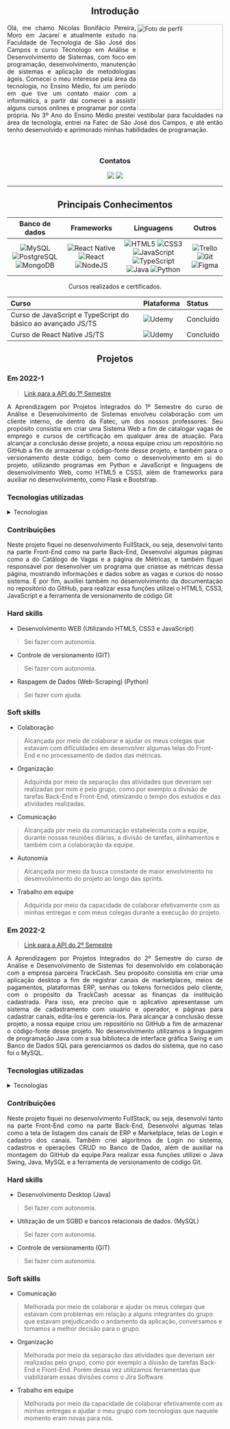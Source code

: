 <Div align="center" >

## Introdução

</Div>

<Div align="justify" >

<img align="right" src="https://raw.githubusercontent.com/NicolasPereira06/Portfolio-TG/main/imagens/NicolasPereira06.jpg?token=GHSAT0AAAAAACHE5MFGN3FBQLKJKUAJDTCOZHX54KA" alt="Foto de perfil" width="200"/>

Olá, me chamo Nicolas Bonifácio Pereira, Moro em Jacareí e atualmente estudo na Faculdade de Tecnologia de São José dos Campos e curso Técnologo em Análise e Desenvolvimento de Sistemas, com foco em programação, desenvolvimento, manutenção de sistemas e aplicação de metodologias ágeis. Comecei o meu interesse pela área da tecnologia, no Ensino Médio, foi um período em que tive um contato maior com a informática, a partir dai comecei a assistir alguns cursos onlines e programar por conta própria. No 3º Ano do Ensino Médio prestei vestibular para faculdades na área de tecnologia, entrei na Fatec de São José dos Campos, e até então tenho desenvolvido e aprimorado minhas habilidades de programação.
</Div>

<Div align="center" >

<br>

### Contatos

  <a href= "https://linkedin.com/in/NicolasPereira06" target="_blank"><img src="https://img.shields.io/badge/-LinkedIn-%230077B5?style=for-the-badge&logo=linkedin&logoColor=white" target="_blank"></a> 
  <a href = "https://github.com/NicolasPereira06" target="_blank"><img src="https://img.shields.io/badge/github-%23121011.svg?style=for-the-badge&logo=github&logoColor=white" target="_blank"></a>

<hr />  

## Principais Conhecimentos

 
|Banco de dados|Frameworks|Linguagens|Outros|
| :-------: | :--------: | :----: | :--------: |
| ![MySQL](https://img.shields.io/badge/mysql-%2300f.svg?style=for-the-badge&logo=mysql&logoColor=white) ![PostgreSQL](https://img.shields.io/badge/postgresql-4169e1?style=for-the-badge&logo=postgresql&logoColor=white) ![MongoDB](https://img.shields.io/badge/MongoDB-%234ea94b.svg?style=for-the-badge&logo=mongodb&logoColor=white) | ![React Native](https://img.shields.io/badge/react_native-%2320232a.svg?style=for-the-badge&logo=react&logoColor=%2361DAFB) ![React](https://img.shields.io/badge/react-%2320232a.svg?style=for-the-badge&logo=react&logoColor=%2361DAFB) ![NodeJS](https://img.shields.io/badge/node.js-6DA55F?style=for-the-badge&logo=node.js&logoColor=white)  | ![HTML5](https://img.shields.io/badge/html5-%23E34F26.svg?style=for-the-badge&logo=html5&logoColor=white) ![CSS3](https://img.shields.io/badge/css3-%231572B6.svg?style=for-the-badge&logo=css3&logoColor=white)  ![JavaScript](https://img.shields.io/badge/javascript-%23323330.svg?style=for-the-badge&logo=javascript&logoColor=%23F7DF1E) ![TypeScript](https://img.shields.io/badge/typescript-%23007ACC.svg?style=for-the-badge&logo=typescript&logoColor=white) ![Java](https://img.shields.io/badge/Java-ED8B00?style=for-the-badge&logo=openjdk&logoColor=white) ![Python](https://img.shields.io/badge/python-3670A0?style=for-the-badge&logo=python&logoColor=ffdd54)| ![Trello](https://img.shields.io/badge/Trello-%23026AA7.svg?style=for-the-badge&logo=Trello&logoColor=white) ![Git](https://img.shields.io/badge/git-%23F05033.svg?style=for-the-badge&logo=git&logoColor=white) ![Figma](https://img.shields.io/badge/figma-%23F24E1E.svg?style=for-the-badge&logo=figma&logoColor=white) |


Cursos realizados e certificados.

|   Curso  |  Plataforma  |   Status    |
| :---   | :---    | :---      |
| Curso de JavaScript e TypeScript do básico ao avançado JS/TS |  ![Udemy](https://img.shields.io/badge/Udemy-A435F0?style=for-the-badge&logo=Udemy&logoColor=white)  | Concluído |
| Curso de React Native JS/TS |  ![Udemy](https://img.shields.io/badge/Udemy-A435F0?style=for-the-badge&logo=Udemy&logoColor=white)  | Concluído |

## Projetos

</Div>

### Em 2022-1

<Div align="justify" >

> [Link para a API do 1º Semestre](https://github.com/NicolasPereira06/API--1-ADS)

A Aprendizagem por Projetos Integrados do 1º Semestre do curso de Análise e Desenvolvimento de Sistemas envolveu colaboração com um cliente interno, de dentro da Fatec, um dos nossos professores. Seu propósito consistia em criar uma Sistema Web a fim de catalogar vagas de emprego e cursos de certificação em qualquer área de atuação. Para alcançar a conclusão desse projeto, a nossa equipe criou um repositório no GitHub a fim de armazenar o código-fonte desse projeto, e também para o versionamento deste código, bem como o desenvolvimento em si do projeto, utilizando programas em Python e JavaScript e linguagens de desenvolvimento Web, como HTML5 e CSS3, além de frameworks para auxiliar no desenvolvimento, como Flask e Bootstrap.

</Div>

### Tecnologias utilizadas

 <details><summary>Tecnologias</summary>
   
  <img width="50 rem" src="https://cdn.jsdelivr.net/gh/devicons/devicon/icons/figma/figma-original.svg"/>Figma 
  > Utilizado para desenvolver o protótipo apresentado ao cliente.
  
  <img width="50 rem" src="https://cdn.jsdelivr.net/gh/devicons/devicon/icons/vscode/vscode-original.svg"/> VScode 
  > Utilizado para o desenvolvimento do código de todo o projeto.

  <img width="50 rem" src="https://cdn.jsdelivr.net/gh/devicons/devicon/icons/html5/html5-original.svg"/> HTML 
  > Utilizamos HTML em nosso projeto para a criação da estrutura do catálogo de vagas.

  <img width="50 rem" src="https://cdn.jsdelivr.net/gh/devicons/devicon/icons/css3/css3-original.svg"/> CSS 
  > Utilizamos o CSS para estilizar, assim melhorando a apresentação visual de nossas páginas criadas com HTML. Com o CSS, conseguimos controlar cores, fontes e layout.
  
  <img width="50 rem" src="https://cdn.jsdelivr.net/gh/devicons/devicon/icons/git/git-original.svg"/> Git 
  > Utilizamos o Git devido à sua capacidade de gerenciar e controlar as versões do código-fonte de forma eficiente, possibilitando colaboração, rastreamento de alterações, tornando o desenvolvimento mais organizado e confiável.

  <img width="50 rem" src="https://cdn.jsdelivr.net/gh/devicons/devicon/icons/github/github-original.svg"/> Github 
  > Utilizamos o GitHub para a hospedagem do código-fonte, facilitando o trabalho em equipe, oferecendo controle de versão eficiente e permitindo o gerenciamento dos colaboradores.

  <img width="50 rem" src="https://cdn.jsdelivr.net/gh/devicons/devicon/icons/python/python-original.svg"/> Python 
  > Utilizamos o Python para a raspagem de dados (Web-Scraping) das vagas de emprego e dos cursos pela internet, como por exemplo o Banco Nacional de Empregos.

  <img width="50 rem" src="https://cdn.jsdelivr.net/gh/devicons/devicon/icons/javascript/javascript-original.svg"/> JavaScript 
  > Utilizamos o JavaScript para criar gráficos que mostrassem dados sobre as vagas catalogadas em nosso site.
 </details>
 

### Contribuições

<Div align="justify" >

Neste projeto fiquei no desenvolvimento FullStack, ou seja, desenvolvi tanto na parte Front-End como na parte Back-End, Desenvolvi algumas páginas como a do Catálogo de Vagas e a página de Métricas, e também fiquei responsável por desenvolver um programa que criasse as métricas dessa página, mostrando informações e dados sobre as vagas e cursos do nosso sistema. E por fim, auxiliei também no desenvolvimento da documentação no repositório do GitHub, para realizar essa funções utilizei o HTML5, CSS3, JavaScript e a ferramenta de versionamento de código Git

</Div>

### Hard skills

* Desenvolvimento WEB (Utilizando HTML5, CSS3 e JavaScript)
> Sei fazer com autonomia.

* Controle de versionamento (GIT)  
> Sei fazer com autonomia.

* Raspagem de Dados (Web-Scraping) (Python)  
> Sei fazer com ajuda.

### Soft skills

* Colaboração
> Alcançada por meio de colaborar e ajudar os meus colegas que estavam com dificuldades em desenvolver algumas telas do Front-End e no processamento de dados das métricas.

* Organização 
> Adquirida por meio da separação das atividades que deveriam ser realizadas por mim e pelo grupo, como por exemplo a divisão de tarefas Back-End e Front-End, otimizando o tempo dos estudos e das atividades realizadas.

* Comunicação 
> Alcançada por meio da comunicação estabelecida com a equipe, durante nossas reuniões diárias, a divisão de tarefas, alinhamentos e também com a colaboração da equipe.
 
* Autonomia
> Alcançada por meio da busca constante de maior envolvimento no desenvolvimento do projeto ao longo das sprints.

* Trabalho em equipe
> Adquirida por meio da capacidade de colaborar efetivamente com as minhas entregas e com meus colegas durante a execução do projeto.

 
### Em 2022-2

<Div align="justify" >

> [Link para a API do 2º Semestre](https://github.com/NicolasPereira06/API--2-ADS)

A Aprendizagem por Projetos Integrados do 2º Semestre do curso de Análise e Desenvolvimento de Sistemas foi desenvolvido em colaboração com a empresa parceira TrackCash. Seu propósito consistia em criar uma aplicação desktop a fim de registrar canais de marketplaces, meios de pagamentos, plataformas ERP, senhas ou tokens fornecidos pelo cliente, com o propósito da TrackCash acessar as finanças da instituição cadastrada. Para isso, era preciso que o aplicativo apresentasse um sistema de cadastramento com usuário e operador, e páginas para cadastrar canais, edita-los e gerencia-los. Para alcançar a conclusão desse projeto, a nossa equipe criou um repositório no GitHub a fim de armazenar o código-fonte desse projeto. No desenvolvimento utilizamos a linguagem de programação Java com a sua biblioteca de interface gráfica Swing e um Banco de Dados SQL para gerenciarmos os dados do sistema, que no caso foi o MySQL.

</Div>

### Tecnologias utilizadas

<details><summary>Tecnologias</summary>
   
  <img width="50 rem" src="https://cdn.jsdelivr.net/gh/devicons/devicon/icons/figma/figma-original.svg"/>Figma 
  > Utilizado para desenvolver o protótipo apresentado ao cliente.
  
  <img width="50 rem" src="https://cdn.jsdelivr.net/gh/devicons/devicon/icons/vscode/vscode-original.svg"/> VScode 
  > Utilizado para o desenvolvimento do código de todo o projeto.

  <img width="50 rem" src="https://cdn.jsdelivr.net/gh/devicons/devicon/icons/java/java-original.svg"/> Java 
  > Utilizamos a linguagem de programação Java para o desenvolvimento do Front-End e também do Back-End.

  <img width="50 rem" src="https://cdn.jsdelivr.net/gh/devicons/devicon/icons/mysql/mysql-original.svg"/> MySQL 
  > Utilizamos o MySQL para o armazenamento e consulta de dados do sistema.

  <img width="50 rem" src="https://cdn.jsdelivr.net/gh/devicons/devicon/icons/git/git-original.svg"/> Git 
  > Utilizamos o Git devido à sua capacidade de gerenciar e controlar as versões do código-fonte de forma eficiente, possibilitando colaboração, rastreamento de alterações, tornando o desenvolvimento mais organizado e confiável.

</details>
 

### Contribuições

<Div align="justify" >

Neste projeto fiquei no desenvolvimento FullStack, ou seja, desenvolvi tanto na parte Front-End como na parte Back-End, Desenvolvi algumas telas como a tela de listagem dos canais de ERP e Marketplace, telas de Login e cadastro dos canais. Também criei algoritmos de Login no sistema, cadastros e operações CRUD no Banco de Dados, além de auxiliar na montagem do GitHub da equipe.Para realizar essa funções utilizei o Java Swing, Java, MySQL e a ferramenta de versionamento de código Git.

</Div>

### Hard skills

* Desenvolvimento Desktop (Java)
> Sei fazer com autonomia.

* Utilização de um SGBD e bancos relacionais de dados. (MySQL)
> Sei fazer com autonomia.

* Controle de versionamento (GIT)  
> Sei fazer com autonomia.

### Soft skills

* Comunicação
> Melhorada por meio de colaborar e ajudar os meus colegas que estavam com problemas em relação a alguns integrantes do grupo que estavam prejudicando o andamento da aplicação, conversamos e
  tomamos a melhor decisão para o grupo.

* Organização 
> Melhorada por meio da separação das atividades que deveriam ser realizadas pelo grupo, como por exemplo a divisão de tarefas Back-End e Front-End. Porém dessa vez utilizamos ferramentas que viabilizaram essas divisões como o Jira Software.

* Trabalho em equipe
> Melhorada por meio da capacidade de colaborar efetivamente com as minhas entregas e ajudar o meu grupo com tecnologias que naquele momento eram novas para nós.